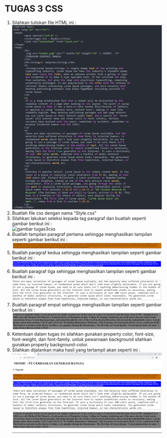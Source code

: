 # TUGAS 3 CSS
1. Silahkan tuliskan file HTML ini :  
![gambar tugas3css](tugas3css.png)  
2. Buatlah file css dengan nama “Style.css”  
3. Silahkan lakukan seleksi kepada tag paragraf dan buatlah seperti gambar berikut ini :  
![gambar tugas3css](tugas3css-1.png)  
4. Buatlah tampilan paragraf pertama sehingga menghasilkan tampilan seperti gambar berikut ini :  
![gambar tugas3css](tugas3css-2.png)  
5. Buatlah paragraf kedua sehingga menghasilkan tampilan seperti gambar berikut ini :  
![gambar tugas3css](tugas3css-6.png)
6. Buatlah paragraf tiga sehingga menghasilkan tampilan seperti gambar berikut ini :  
![gambar tugas3css](tugas3css-3.png)  
7. Buatlah paragraf empat sehingga menghasilkan tampilan seperti gambar berikut ini :  
![gambar tugas3css](tugas3css-4.png)  
8. Ketentuan dalam tugas ini silahkan gunakan property color, font-size, font-weight, dan font-family. untuk pewarnaan background silahkan gunakan property background-color.  
9. Silahkan dijalankan maka hasil yang tertampil akan seperti ini :  
![gambar tugas3css](tugas3css-5.png) 

